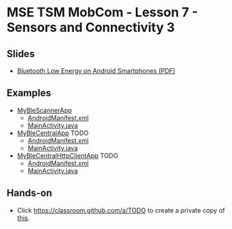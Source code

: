 # MSE TSM MobCom - Lesson 7 - Sensors and Connectivity 3
## Slides
* [Bluetooth Low Energy on Android Smartphones (PDF)](http://www.tamberg.org/mse/2020/hs/TSM_MobCom_BLEOnAndroidSmartphones.pdf)

## Examples
* [MyBleScannerApp](../../master/07/Android/MyBleScannerApp)
    * [AndroidManifest.xml](../../master/07/Android/MyBleScannerApp/app/src/main/AndroidManifest.xml)
    * [MainActivity.java](../../master/07/Android/MyBleScannerApp/app/src/main/java/org/tamberg/myblescannerapp/MainActivity.java)
* [MyBleCentralApp](../../master/07/Android/MyBleCentralApp) TODO
    * [AndroidManifest.xml](../../master/07/Android/MyBleCentralApp/app/src/main/AndroidManifest.xml)
    * [MainActivity.java](../../master/07/Android/MyBleCentralApp/app/src/main/java/org/tamberg/myblecentralapp/MainActivity.java)
* [MyBleCentralHttpClientApp](../../master/07/Android/MyBleCentralHttpClientApp) TODO
    * [AndroidManifest.xml](../../master/07/Android/MyBleCentralHttpClientApp/app/src/main/AndroidManifest.xml)
    * [MainActivity.java](../../master/07/Android/MyBleCentralHttpClientApp/app/src/main/java/org/tamberg/myblecentralhttpclientapp/MainActivity.java)

## Hands-on
* Click https://classroom.github.com/a/TODO to create a private copy of [this](../../../../mse-tsm-mobcom-work-07/blob/master/README.md).

